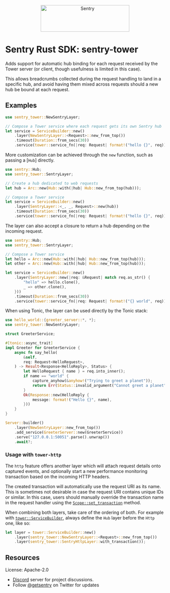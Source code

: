 <p align="center">
  <a href="https://sentry.io/?utm_source=github&utm_medium=logo" target="_blank">
    <img src="https://sentry-brand.storage.googleapis.com/sentry-wordmark-dark-280x84.png" alt="Sentry" width="280" height="84">
  </a>
</p>

# Sentry Rust SDK: sentry-tower

Adds support for automatic hub binding for each request received by the Tower server (or client,
though usefulness is limited in this case).

This allows breadcrumbs collected during the request handling to land in a specific hub, and
avoid having them mixed across requests should a new hub be bound at each request.

## Examples

```rust
use sentry_tower::NewSentryLayer;

// Compose a Tower service where each request gets its own Sentry hub
let service = ServiceBuilder::new()
    .layer(NewSentryLayer::<Request>::new_from_top())
    .timeout(Duration::from_secs(30))
    .service(tower::service_fn(|req: Request| format!("hello {}", req)));
```

More customization can be achieved through the `new` function, such as passing a [`Hub`]
directly.

```rust
use sentry::Hub;
use sentry_tower::SentryLayer;

// Create a hub dedicated to web requests
let hub = Arc::new(Hub::with(|hub| Hub::new_from_top(hub)));

// Compose a Tower service
let service = ServiceBuilder::new()
    .layer(SentryLayer::<_, _, Request>::new(hub))
    .timeout(Duration::from_secs(30))
    .service(tower::service_fn(|req: Request| format!("hello {}", req)));
```

The layer can also accept a closure to return a hub depending on the incoming request.

```rust
use sentry::Hub;
use sentry_tower::SentryLayer;

// Compose a Tower service
let hello = Arc::new(Hub::with(|hub| Hub::new_from_top(hub)));
let other = Arc::new(Hub::with(|hub| Hub::new_from_top(hub)));

let service = ServiceBuilder::new()
    .layer(SentryLayer::new(|req: &Request| match req.as_str() {
        "hello" => hello.clone(),
        _ => other.clone(),
    }))
    .timeout(Duration::from_secs(30))
    .service(tower::service_fn(|req: Request| format!("{} world", req)));
```

When using Tonic, the layer can be used directly by the Tonic stack:

```rust
use hello_world::{greeter_server::*, *};
use sentry_tower::NewSentryLayer;

struct GreeterService;

#[tonic::async_trait]
impl Greeter for GreeterService {
    async fn say_hello(
        &self,
        req: Request<HelloRequest>,
    ) -> Result<Response<HelloReply>, Status> {
        let HelloRequest { name } = req.into_inner();
        if name == "world" {
            capture_anyhow(&anyhow!("Trying to greet a planet"));
            return Err(Status::invalid_argument("Cannot greet a planet"));
        }
        Ok(Response::new(HelloReply {
            message: format!("Hello {}", name),
        }))
    }
}

Server::builder()
    .layer(NewSentryLayer::new_from_top())
    .add_service(GreeterServer::new(GreeterService))
    .serve("127.0.0.1:50051".parse().unwrap())
    .await?;
```

### Usage with `tower-http`

The `http` feature offers another layer which will attach request details
onto captured events, and optionally start a new performance monitoring
transaction based on the incoming HTTP headers.

The created transaction will automatically use the request URI as its name.
This is sometimes not desirable in case the request URI contains unique IDs
or similar. In this case, users should manually override the transaction name
in the request handler using the [`Scope::set_transaction`](https://docs.rs/sentry-tower/0.30.0/sentry_tower/sentry_core::Scope::set_transaction)
method.

When combining both layers, take care of the ordering of both. For example
with [`tower::ServiceBuilder`], always define the `Hub` layer before the `Http`
one, like so:

```rust
let layer = tower::ServiceBuilder::new()
    .layer(sentry_tower::NewSentryLayer::<Request>::new_from_top())
    .layer(sentry_tower::SentryHttpLayer::with_transaction());
```

[`tower::ServiceBuilder`]: https://docs.rs/tower/latest/tower/struct.ServiceBuilder.html

## Resources

License: Apache-2.0

- [Discord](https://discord.gg/ez5KZN7) server for project discussions.
- Follow [@getsentry](https://twitter.com/getsentry) on Twitter for updates
